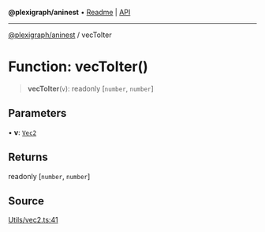 **@plexigraph/aninest** • [Readme](../README.md) \| [API](../globals.md)

***

[@plexigraph/aninest](../README.md) / vecToIter

# Function: vecToIter()

> **vecToIter**(`v`): readonly [`number`, `number`]

## Parameters

• **v**: [`Vec2`](../type-aliases/Vec2.md)

## Returns

readonly [`number`, `number`]

## Source

[Utils/vec2.ts:41](https://github.com/plexigraph/aninest/blob/b607a0c/src/Utils/vec2.ts#L41)
